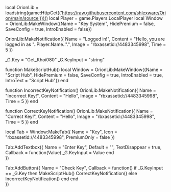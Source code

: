 local OrionLib = loadstring(game:HttpGet(('https://raw.githubusercontent.com/shlexware/Orion/main/source')))()
local Player = game.Players.LocalPlayer
local Window = OrionLib:MakeWindow({Name = "Key System", HidePremium = false, SaveConfig = true, IntroEnabled = false})

OrionLib:MakeNotification({
	Name = "Logged in!",
	Content = "Hello, you are logged in as "..Player.Name..".",
	Image = "rbxassetid://4483345998",
	Time = 5
})

_G.Key = "Get_Khoi080"
_G.KeyInput = "string"

function MakeScriptHub()
	local Window = OrionLib:MakeWindow({Name = "Script Hub", HidePremium = false, SaveConfig = true, IntroEnabled = true, IntroText = "Script Hub"})
end

function IncorrectKeyNotification()
	OrionLib:MakeNotification({
		Name = "Incorrect Key!",
		Content = "Hello",
		Image = "rbxassetid://4483345998",
		Time = 5
	})
end

function CorrectKeyNotification()
	OrionLib:MakeNotification({
		Name = "Correct Key!",
		Content = "Hello",
		Image = "rbxassetid://4483345998",
		Time = 5
	})
end


local Tab = Window:MakeTab({
	Name = "Key",
	Icon = "rbxassetid://4483345998",
	PremiumOnly = false
})

Tab:AddTextbox({
	Name = "Enter Key",
	Default = "",
	TextDisappear = true,
	Callback = function(Value)
		_G.KeyInput = Value
	end	  
})

Tab:AddButton({
	Name = "Check Key",
	Callback = function()
      	if _G.KeyInput == _G.Key then
        MakeScriptHub()
		CorrectKeyNotification()
		else
			IncorrectKeyNotification()
		end
  	end    
})
